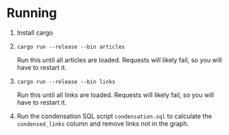 # Running
1. Install cargo
2. `cargo run --release --bin articles`
    
    Run this until all articles are loaded.
    Requests will likely fail, so you will have to restart it.
3. `cargo run --release --bin links`
    
    Run this until all links are loaded.
    Requests will likely fail, so you will have to restart it.
4. Run the condensation SQL script `condensation.sql` to calculate
    the `condensed_links` column and remove links not in the graph.
    